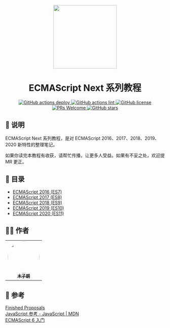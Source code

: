 <p align="center">
  <a href="https://esnext-book.lishuaishuai.com/">
    <img width="200" src="https://esnext-book.lishuaishuai.com/assets/logo.svg">
  </a>
</p>

<h1 align="center">ECMAScript Next 系列教程</h1>

<div align="center">
  <a href="https://github.com/zerolab-fe/esnext-book/actions?query=workflow%3Adeploy">
    <img alt="GitHub actions deploy" src="https://github.com/zerolab-fe/esnext-book/workflows/deploy/badge.svg" />
  </a>
  <a href="https://github.com/zerolab-fe/esnext-book/actions?query=workflow%lint">
    <img alt="GitHub actions lint" src="https://github.com/zerolab-fe/esnext-book/workflows/lint/badge.svg" />
  </a>
  <a href="https://github.com/zerolab-fe/esnext-book">
    <img alt="GitHub license" src="https://img.shields.io/github/license/zerolab-fe/esnext-book">
  </a>
  <a href="https://github.com/zerolab-fe/esnext-book/pulls">
    <img alt="PRs Welcome" src="https://img.shields.io/badge/PRs-welcome-brightgreen.svg" />
  </a>
  <a href="https://github.com/zerolab-fe/esnext-book/stargazers">
    <img alt="GitHub stars" src="https://img.shields.io/github/stars/zerolab-fe/esnext-book">
  </a>
</div>

## 📘 说明

ECMAScript Next 系列教程，是对 ECMAScript 2016、2017、2018、2019、2020 新特性的整理笔记。

如果你读完本教程有收获，请帮忙传播，让更多人受益。如果有不妥之处，欢迎提 MR 更正。

## 📖 目录

- [ECMAScript 2016 (ES7)](https://esnext-book.lishuaishuai.com/es2016/es2016.html)
- [ECMAScript 2017 (ES8)](https://esnext-book.lishuaishuai.com/es2017/es2017.html)
- [ECMAScript 2018 (ES9)](https://esnext-book.lishuaishuai.com/es2018/es2018.html)
- [ECMAScript 2019 (ES10)](https://esnext-book.lishuaishuai.com/es2019/es2019.html)
- [ECMAScript 2020 (ES11)](https://esnext-book.lishuaishuai.com/es2020/es2020.html)

## 👨‍💻 作者

<table>
  <tr>
    <td align="center"><a href="https://www.lishuaishuai.com"><img style="border-radius: 50%;" src="https://esnext-book.lishuaishuai.com/assets/avatar.png" width="100px"><br /><sub><b>木子朗</b></sub></a><br /></a></td>
  </tr>
</table>

## 📄 参考

[Finished Proposals](https://github.com/tc39/proposals/blob/master/finished-proposals.md)  
[JavaScript 参考 - JavaScript | MDN](https://developer.mozilla.org/zh-CN/docs/Web/JavaScript/Reference)  
[ECMAScript 6 入门](https://es6.ruanyifeng.com/)
